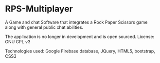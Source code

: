 # RPS-Multiplayer

A Game and chat Software that integrates a Rock Paper Scissors game along with general public chat abilities.

The application is no longer in development and is open sourced. License: GNU GPL v3

Technologies used: 
Google Firebase database, JQuery, HTML5, bootstrap, CSS3
